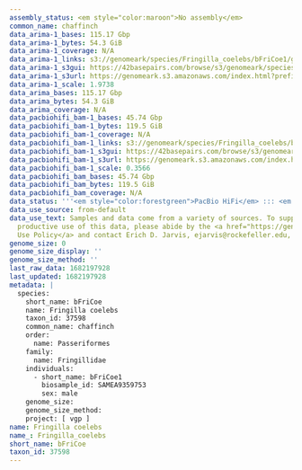 ```yaml
---
assembly_status: <em style="color:maroon">No assembly</em>
common_name: chaffinch
data_arima-1_bases: 115.17 Gbp
data_arima-1_bytes: 54.3 GiB
data_arima-1_coverage: N/A
data_arima-1_links: s3://genomeark/species/Fringilla_coelebs/bFriCoe1/genomic_data/arima/<br>
data_arima-1_s3gui: https://42basepairs.com/browse/s3/genomeark/species/Fringilla_coelebs/bFriCoe1/genomic_data/arima/
data_arima-1_s3url: https://genomeark.s3.amazonaws.com/index.html?prefix=species/Fringilla_coelebs/bFriCoe1/genomic_data/arima/
data_arima-1_scale: 1.9738
data_arima_bases: 115.17 Gbp
data_arima_bytes: 54.3 GiB
data_arima_coverage: N/A
data_pacbiohifi_bam-1_bases: 45.74 Gbp
data_pacbiohifi_bam-1_bytes: 119.5 GiB
data_pacbiohifi_bam-1_coverage: N/A
data_pacbiohifi_bam-1_links: s3://genomeark/species/Fringilla_coelebs/bFriCoe1/genomic_data/pacbio_hifi/<br>
data_pacbiohifi_bam-1_s3gui: https://42basepairs.com/browse/s3/genomeark/species/Fringilla_coelebs/bFriCoe1/genomic_data/pacbio_hifi/
data_pacbiohifi_bam-1_s3url: https://genomeark.s3.amazonaws.com/index.html?prefix=species/Fringilla_coelebs/bFriCoe1/genomic_data/pacbio_hifi/
data_pacbiohifi_bam-1_scale: 0.3566
data_pacbiohifi_bam_bases: 45.74 Gbp
data_pacbiohifi_bam_bytes: 119.5 GiB
data_pacbiohifi_bam_coverage: N/A
data_status: '''<em style="color:forestgreen">PacBio HiFi</em> ::: <em style="color:forestgreen">Arima</em>'''
data_use_source: from-default
data_use_text: Samples and data come from a variety of sources. To support fair and
  productive use of this data, please abide by the <a href="https://genome10k.soe.ucsc.edu/data-use-policies/">Data
  Use Policy</a> and contact Erich D. Jarvis, ejarvis@rockefeller.edu, with any questions.
genome_size: 0
genome_size_display: ''
genome_size_method: ''
last_raw_data: 1682197928
last_updated: 1682197928
metadata: |
  species:
    short_name: bFriCoe
    name: Fringilla coelebs
    taxon_id: 37598
    common_name: chaffinch
    order:
      name: Passeriformes
    family:
      name: Fringillidae
    individuals:
      - short_name: bFriCoe1
        biosample_id: SAMEA9359753
        sex: male
    genome_size:
    genome_size_method:
    project: [ vgp ]
name: Fringilla coelebs
name_: Fringilla_coelebs
short_name: bFriCoe
taxon_id: 37598
---
```

